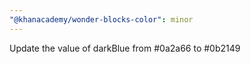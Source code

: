 ```yaml
---
"@khanacademy/wonder-blocks-color": minor
---
```


Update the value of darkBlue from #0a2a66 to #0b2149
